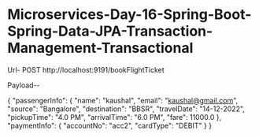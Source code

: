 # Microservices-Day-16-Spring-Boot-Spring-Data-JPA-Transaction-Management-Transactional

Url-   POST   http://localhost:9191/bookFlightTicket

Payload--

{
 "passengerInfo": {
   "name": "kaushal",
   "email": "kaushal@gmail.com",
   "source": "Bangalore",
   "destination": "BBSR",
   "travelDate": "14-12-2022",
   "pickupTime": "4.0 PM",
   "arrivalTime": "6.0 PM",
   "fare": 11000.0
  },
  "paymentInfo": {
    "accountNo": "acc2",
    "cardType": "DEBIT"
  }
}
